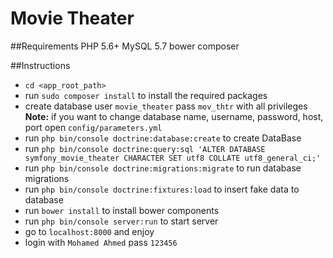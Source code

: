 Movie Theater
=============

##Requirements
        PHP 5.6+
        MySQL  5.7
        bower
        composer

##Instructions
* `cd <app_root_path>`
* run `sudo composer install` to install the required packages  
* create database user `movie_theater` pass `mov_thtr` with all privileges  
**Note:**
if you want to change database name, username, password, host, port
open `config/parameters.yml`
* run `php bin/console doctrine:database:create` to create DataBase  
* run `php bin/console doctrine:query:sql 'ALTER DATABASE symfony_movie_theater CHARACTER SET utf8 COLLATE utf8_general_ci;'`  
* run `php bin/console doctrine:migrations:migrate` to run database migrations 
* run `php bin/console doctrine:fixtures:load` to insert fake data to database  
* run `bower install` to install bower components  
* run `php bin/console server:run` to start server  
* go to `localhost:8000` and enjoy  
* login with `Mohamed Ahmed` pass `123456`